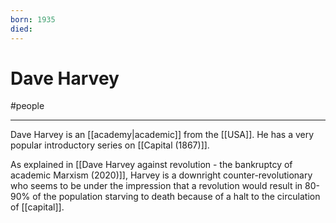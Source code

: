 ```yaml
---
born: 1935
died: 
---
```

# Dave Harvey
#people 

---
Dave Harvey is an [[academy|academic]] from the [[USA]]. He has a very popular introductory series on [[Capital (1867)]].

As explained in [[Dave Harvey against revolution - the bankruptcy of academic Marxism (2020)]], Harvey is a downright counter-revolutionary who seems to be under the impression that a revolution would result in 80-90% of the population starving to death because of a halt to the circulation of [[capital]]. 